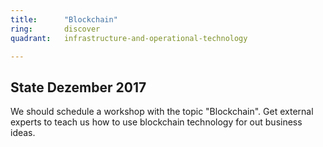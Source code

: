```yaml
---
title:      "Blockchain"
ring:       discover
quadrant:   infrastructure-and-operational-technology

---
```


## State Dezember 2017

We should schedule a workshop with the topic "Blockchain".
Get external experts to teach us how to use blockchain technology for out business ideas.
